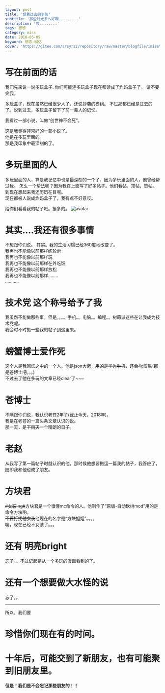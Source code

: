 ```yaml
---
layout: post
title: '想着过去的事情'
subtitle: '那些时光多么好啊.........'
description: '哎........'
tags: 思想
category: miss
date: 2018-05-05
keyword: 想念-回忆
cover: 'https://gitee.com/srsyrzz/repository/raw/master/blogfile/imissthepast/cover-thecast.oh.png'
---
```


# 写在前面的话

我们先来说一说多玩盒子.
你们可能连多玩盒子现在都读成了炸妈盒子了。
请不要笑我。  
  
多玩盒子，现在虽然已经很少人了，还说抄袭的模组。
不过那都已经是过去的了。说到过去，多玩盒子留下了前一辈人的记忆。  
  
我看过一部小说，叫做“创世神不会死”。  
  
这是我觉得非常好的一部小说了。  
他是在多玩里面的。  
那是我印象中最深刻的了。

# 多玩里面的人

多玩里面的人，算是我记忆中也是最深刻的一个了，因为多玩里面的人，他曾经帮过我。
怎么一个帮法呢？因为我在上面写了好多帖子。他们看帖，顶帖，赞帖。
到现在想起来我还历历在目呢。  
现在都被人说成炸妈盒子了，我有点不好意哎。

给你们看看我的帖子吧。挺多的。
![avatar](https://gitee.com/srsyrzz/repository/raw/master/blogfile/imissthepast/my-tiezi-duowan-all-now.png)

# 其实....我还有很多事情

不想跟你们说。
其实。我的生活习惯已经360度地改变了。  
我再也不能像以前那样练轮滑  
我再也不能像以前那样玩  
我再也不能像以前那样在外吃饭  
我再也不能像以前那样放松  
我再也不能像以前那样........  
...........

# 技术党 这个称号给予了我

我虽然不能做那些事，但是。。。。手机。。电脑。。编程。。树莓派这些在让我成为技术党呢。  
我会时不时搬一些我的帖子到这里来。

# 螃蟹博士爱作死

这个人是我回忆之中的一个人。他是json大佬，~~用的是华为手机~~，还会4d皮肤(那是苍博士吧。。。)  
不过去了他在多玩的文章已经clear了~~~

# 苍博士

不瞒跟你们说，我认识老苍2年了(截止今天，2018年)。  
我是在老苍的一篇头条文章认识的说。  
那一天，是~~下雨天~~一个晴朗的日子。

# 老赵

从我写了第一篇帖子时就认识的他，那时候他想要搬运一篇我的帖子，我答应了，随即我和他也成了朋友。

# 方块君
~~#女装ing#~~方块君是一个很懂mc命令的人。他制作了“原版-自动砍树mod”用的是命令方块哟。  
~~不要打扰他女装~~他现在的名字是“方块姐姐”。。。。   
噢，现在已经不女装了。。。

# 还有 明亮bright

忘了。。不过记起是从一个多玩的漫画看到的了。

# 还有一个想要做大水怪的说

忘了。。  
  
  
***

所以，我们要

# 珍惜你们现在有的时间。
# 十年后，可能交到了新朋友，也有可能聚到旧朋友里。
**但是！我们是不会忘记那些朋友的！！**
